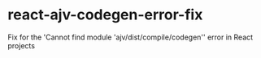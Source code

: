 # react-ajv-codegen-error-fix
Fix for the 'Cannot find module 'ajv/dist/compile/codegen'' error in React projects
